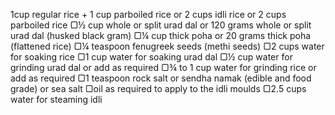  1cup regular rice + 1 cup parboiled rice or 2 cups idli rice or 2 cups parboiled rice
▢½ cup whole or split urad dal or 120 grams whole or split urad dal (husked black gram)
▢¼ cup thick poha or 20 grams thick poha (flattened rice)
▢¼ teaspoon fenugreek seeds (methi seeds)
▢2 cups water for soaking rice
▢1 cup water for soaking urad dal
▢½ cup water for grinding urad dal or add as required
▢¾ to 1 cup water for grinding rice or add as required
▢1 teaspoon rock salt or sendha namak (edible and food grade) or sea salt
▢oil as required to apply to the idli moulds
▢2.5 cups water for steaming idli